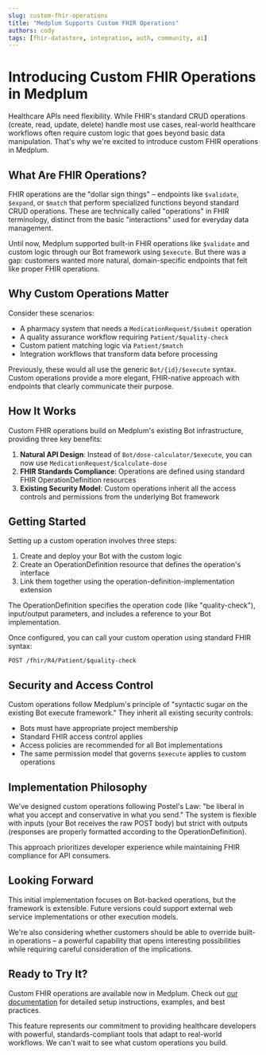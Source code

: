 ```yaml
---
slug: custom-fhir-operations
title: "Medplum Supports Custom FHIR Operations"
authors: cody
tags: [fhir-datastore, integration, auth, community, ai]
---
```


# Introducing Custom FHIR Operations in Medplum

Healthcare APIs need flexibility. While FHIR's standard CRUD operations (create, read, update, delete) handle most use cases, real-world healthcare workflows often require custom logic that goes beyond basic data manipulation. That's why we're excited to introduce custom FHIR operations in Medplum.

## What Are FHIR Operations?

FHIR operations are the "dollar sign things" – endpoints like `$validate`, `$expand`, or `$match` that perform specialized functions beyond standard CRUD operations. These are technically called "operations" in FHIR terminology, distinct from the basic "interactions" used for everyday data management.

<!--truncate-->

Until now, Medplum supported built-in FHIR operations like `$validate` and custom logic through our Bot framework using `$execute`. But there was a gap: customers wanted more natural, domain-specific endpoints that felt like proper FHIR operations.

## Why Custom Operations Matter

Consider these scenarios:

- A pharmacy system that needs a `MedicationRequest/$submit` operation
- A quality assurance workflow requiring `Patient/$quality-check`
- Custom patient matching logic via `Patient/$match`
- Integration workflows that transform data before processing

Previously, these would all use the generic `Bot/{id}/$execute` syntax. Custom operations provide a more elegant, FHIR-native approach with endpoints that clearly communicate their purpose.

## How It Works

Custom FHIR operations build on Medplum's existing Bot infrastructure, providing three key benefits:

1. **Natural API Design**: Instead of `Bot/dose-calculator/$execute`, you can now use `MedicationRequest/$calculate-dose`
2. **FHIR Standards Compliance**: Operations are defined using standard FHIR OperationDefinition resources
3. **Existing Security Model**: Custom operations inherit all the access controls and permissions from the underlying Bot framework

## Getting Started

Setting up a custom operation involves three steps:

1. Create and deploy your Bot with the custom logic
2. Create an OperationDefinition resource that defines the operation's interface
3. Link them together using the operation-definition-implementation extension

The OperationDefinition specifies the operation code (like "quality-check"), input/output parameters, and includes a reference to your Bot implementation.

Once configured, you can call your custom operation using standard FHIR syntax:

```
POST /fhir/R4/Patient/$quality-check
```

## Security and Access Control

Custom operations follow Medplum's principle of "syntactic sugar on the existing Bot execute framework." They inherit all existing security controls:

- Bots must have appropriate project membership
- Standard FHIR access control applies
- Access policies are recommended for all Bot implementations
- The same permission model that governs `$execute` applies to custom operations

## Implementation Philosophy

We've designed custom operations following Postel's Law: "be liberal in what you accept and conservative in what you send." The system is flexible with inputs (your Bot receives the raw POST body) but strict with outputs (responses are properly formatted according to the OperationDefinition).

This approach prioritizes developer experience while maintaining FHIR compliance for API consumers.

## Looking Forward

This initial implementation focuses on Bot-backed operations, but the framework is extensible. Future versions could support external web service implementations or other execution models.

We're also considering whether customers should be able to override built-in operations – a powerful capability that opens interesting possibilities while requiring careful consideration of the implications.

## Ready to Try It?

Custom FHIR operations are available now in Medplum. Check out [our documentation](./docs/bots/custom-fhir-operations) for detailed setup instructions, examples, and best practices.

This feature represents our commitment to providing healthcare developers with powerful, standards-compliant tools that adapt to real-world workflows. We can't wait to see what custom operations you build.